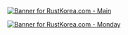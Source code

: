 [![Banner for RustKorea.com - Main](https://cdn.battlemetrics.com/b/horizontal500x80px/17496576.png?foreground=%23EEEEEE&background=%23222222&lines=%23333333&linkColor=%231185ec&chartColor=%23FF0700)](https://www.battlemetrics.com/servers/rust/17496576)

[![Banner for RustKorea.com - Monday](https://cdn.battlemetrics.com/b/horizontal500x80px/17419794.png?foreground=%23EEEEEE&background=%23222222&lines=%23333333&linkColor=%231185ec&chartColor=%23FF0700)](https://www.battlemetrics.com/servers/rust/17419794)
